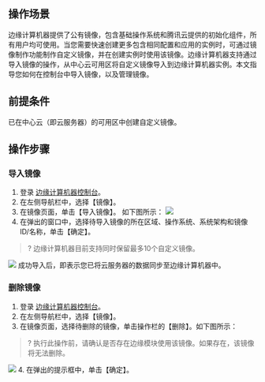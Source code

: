 ## 操作场景

边缘计算机器提供了公有镜像，包含基础操作系统和腾讯云提供的初始化组件，所有用户均可使用。当您需要快速创建更多包含相同配置和应用的实例时，可通过镜像制作功能制作自定义镜像，并在创建实例时使用该镜像。边缘计算机器支持通过导入镜像的操作，从中心云可用区将自定义镜像导入到边缘计算机器实例。本文指导您如何在控制台中导入镜像，以及管理镜像。

## 前提条件

已在中心云（即云服务器）的可用区中创建自定义镜像。

## 操作步骤

### 导入镜像

1. 登录 [边缘计算机器控制台](https://console.cloud.tencent.com/ecm/overview)。
2. 在左侧导航栏中，选择【镜像】。
3. 在镜像页面，单击【导入镜像】。 如下图所示：
![](https://main.qcloudimg.com/raw/9adc9f0bb026de64c9c61291d66ea21c.png)
4. 在弹出的窗口中，选择待导入镜像的所在区域、操作系统、系统架构和镜像ID/名称，单击【确定】。
>? 边缘计算机器目前支持同时保留最多10个自定义镜像。
>
![](https://main.qcloudimg.com/raw/11c9a151236a7fc705c1a29ddd7f7ee3.png)
成功导入后，即表示您已将云服务器的数据同步至边缘计算机器中。

### 删除镜像

1. 登录 [边缘计算机器控制台](https://console.cloud.tencent.com/ecm/overview)。
2. 在左侧导航栏中，选择【镜像】。
3. 在镜像页面，选择待删除的镜像，单击操作栏的【删除】。如下图所示：
>? 执行此操作前，请确认是否存在边缘模块使用该镜像。如果存在，该镜像将无法删除。
>
![](https://main.qcloudimg.com/raw/f6a897e9acb12f015777a1612360aca3.png)
4. 在弹出的提示框中，单击【确定】。




